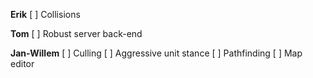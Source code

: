 **Erik**
[ ] Collisions

**Tom**
[ ] Robust server back-end

**Jan-Willem**
[ ] Culling
[ ] Aggressive unit stance
[ ] Pathfinding
[ ] Map editor
